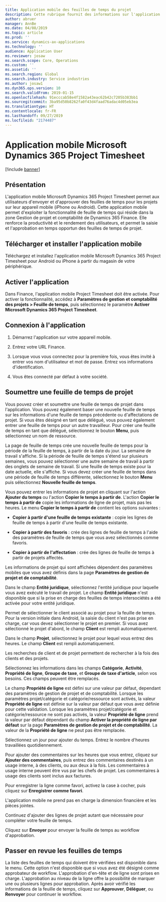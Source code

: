 ```yaml
---
title: Application mobile des feuilles de temps du projet
description: Cette rubrique fournit des informations sur l'application mobile Microsoft Dynamics 365 Project Timesheet. L'application mobile Project Timesheet permet aux utilisateurs d'envoyer et d'approuver des feuilles de temps pour les projets sur leur appareil mobile.
author: abruer
manager: AnnBe
ms.date: 04/08/2019
ms.topic: article
ms.prod: ''
ms.service: dynamics-ax-applications
ms.technology: ''
audience: Application User
ms.reviewer: josaw
ms.search.scope: Core, Operations
ms.custom: ''
ms.assetid: ''
ms.search.region: Global
ms.search.industry: Service industries
ms.author: josaw1
ms.dyn365.ops.version: 10
ms.search.validFrom: 2019-01-15
ms.openlocfilehash: 91ecccab58e4f1582a43eac62b42c7205b383bb1
ms.sourcegitcommit: 3ba95d50b8262fa0f43d4faad76adac4d05eb3ea
ms.translationtype: HT
ms.contentlocale: fr-FR
ms.lasthandoff: 09/27/2019
ms.locfileid: "2174487"
---
```

# <a name="microsoft-dynamics-365-project-timesheet-mobile-application"></a>Application mobile Microsoft Dynamics 365 Project Timesheet

[!include [banner](../includes/banner.md)]

## <a name="overview"></a>Présentation

L'application mobile Microsoft Dynamics 365 Project Timesheet permet aux utilisateurs d'envoyer et d'approuver des feuilles de temps pour les projets sur leur appareil mobile (iPhone ou Android). Cette application mobile permet d'exploiter la fonctionnalité de feuille de temps qui réside dans la zone Gestion de projet et comptabilité de Dynamics 365 Finance. Elle renforce la productivité et le rendement des utilisateurs, et permet la saisie et l'approbation en temps opportun des feuilles de temps de projet.

## <a name="download-and-install-the-mobile-app"></a>Télécharger et installer l'application mobile

Téléchargez et installez l'application mobile Microsoft Dynamics 365 Project Timesheet pour Android ou iPhone à partir du magasin de votre périphérique.

## <a name="enable-the-app"></a>Activer l'application 

Dans Finance, l'application mobile Project Timesheet doit être activée. Pour activer la fonctionnalité, accédez à **Paramètres de gestion et comptabilité des projets \> Feuille de temps**, puis sélectionnez le paramètre **Activer Microsoft Dynamics 365 Project Timesheet**.

## <a name="sign-in-to-the-app"></a>Connexion à l'application

1.  Démarrez l'application sur votre appareil mobile.

2.  Entrez votre URL Finance.

3.  Lorsque vous vous connectez pour la première fois, vous êtes invité à entrer vos nom d'utilisateur et mot de passe. Entrez vos informations d'identification.

4.  Vous êtes connecté par défaut à votre société.

## <a name="submit-a-project-timesheet"></a>Soumettre une feuille de temps de projet

Vous pouvez créer et soumettre une feuille de temps de projet dans l'application. Vous pouvez également baser une nouvelle feuille de temps sur les informations d'une feuille de temps précédente ou d'affectations de projet. Si vous êtes désigné en tant que délégué, vous pouvez également entrer une feuille de temps pour un autre travailleur. Pour créer une feuille de temps en tant que délégué, sélectionnez le bouton **Menu**, puis sélectionnez un nom de ressource.

La page de feuille de temps crée une nouvelle feuille de temps pour la période de la feuille de temps, à partir de la date du jour. La semaine de travail s'affiche. Si la période de feuille de temps s'étend sur plusieurs semaines, vous pouvez sélectionner une autre semaine de travail à partir des onglets de semaine de travail.
Si une feuille de temps existe pour la date actuelle, elle s'affiche. Si vous devez créer une feuille de temps dans une période de feuille de temps différente, sélectionnez le bouton **Menu** puis sélectionnez **Nouvelle feuille de temps**.

Vous pouvez entrer les informations de projet en cliquant sur l'action **Ajouter du temps** ou l'action **Copier le temps à partir de**. L'action **Copier le temps à partir de** copie les informations de ligne de projet, mais pas les heures. Le menu **Copier le temps à partir de** contient les options suivantes :

- **Copier à partir d'une feuille de temps existante** : copie les lignes de feuille de temps à partir d'une feuille de temps existante.

- **Copier à partir des favoris** : crée des lignes de feuille de temps à l'aide des paramètres de feuille de temps que vous avez sélectionnés comme favoris.

- **Copier à partir de l'affectation** : crée des lignes de feuille de temps à partir de projets affectés.

Les informations de projet qui sont affichées dépendent des paramètres mobiles que vous avez définis dans la page **Paramètres de gestion de projet et de comptabilité**.

Dans le champ **Entité juridique**, sélectionnez l'entité juridique pour laquelle vous avez exécuté le travail de projet. Le champ **Entité juridique** n'est disponible que si la prise en charge des feuilles de temps intersociétés a été activée pour votre entité juridique.

Permet de sélectionner le client associé au projet pour la feuille de temps. Pour la version initiale dans Android, la saisie du client n'est pas prise en charge, car vous devez sélectionner le projet en premier. Si vous avez sélectionné le projet d'abord, le champ **Client** est rempli automatiquement.

Dans le champ **Projet**, sélectionnez le projet pour lequel vous entrez des heures. Le champ **Client** est rempli automatiquement.

Les recherches de client et de projet permettent de rechercher à la fois des clients et des projets.

Sélectionnez les informations dans les champs **Catégorie**, **Activité**, **Propriété de ligne**, **Groupe de taxe**, et **Groupe de taxe d'article**, selon vos besoins. Ces champs peuvent être remplacés.

Le champ **Propriété de ligne** est défini sur une valeur par défaut, dependant des paramètres de gestion de projet et de comptabilité. Lorsque les paramètres projet/catégorie et catégorie/ressource sont activés, la valeur **Propriété de ligne** est définie sur la valeur par défaut que vous avez définie pour cette validation. Lorsque les paramètres projet/catégorie et catégorie/ressource ne sont pas activés, la valeur **Propriété de ligne** prend la valeur par défaut dépendant du champ **Activer la propriété de ligne par défaut** sur la page **Paramètres de gestion de projet et de comptabilité**. La valeur de la **Propriété de ligne** ne peut pas être remplacée.

Sélectionnez un jour pour ajouter du temps. Entrez le nombre d'heures travaillées quotidiennement.

Pour ajouter des commentaires sur les heures que vous entrez, cliquez sur **Ajouter des commentaires**, puis entrez des commentaires destinés à un usage interne, à des clients, ou aux deux à la fois.
Les commentaires à usage interne peuvent être vus par les chefs de projet. Les commentaires à usage des clients sont inclus aux factures.

Pour enregistrer la ligne comme favori, activez la case à cocher, puis cliquez sur **Enregistrer comme favori**.

L'application mobile ne prend pas en charge la dimension financière et les pièces jointes.

Continuez d'ajouter des lignes de projet autant que nécessaire pour compléter votre feuille de temps.

Cliquez sur **Envoyer** pour envoyer la feuille de temps au workflow d'approbation.

## <a name="review-timesheets"></a>Passer en revue les feuilles de temps

La liste des feuilles de temps qui doivent être vérifiées est disponible dans le menu. Cette option n'est disponible que si vous avez été désigné comme approbateur de workflow. L'approbation d'en-tête et de ligne sont prises en charge. L'approbation au niveau de la ligne offre la possibilité de marquer une ou plusieurs lignes pour approbation. Après avoir vérifié les informations de la feuille de temps, cliquez sur **Approuver**, **Déléguer**, ou **Renvoyer** pour continuer le workflow.
